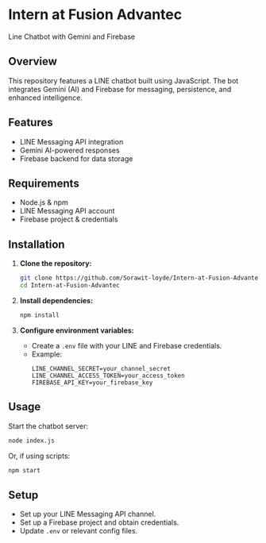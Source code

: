 # Intern at Fusion Advantec

Line Chatbot with Gemini and Firebase

## Overview

This repository features a LINE chatbot built using JavaScript. The bot integrates Gemini (AI) and Firebase for messaging, persistence, and enhanced intelligence.

## Features

- LINE Messaging API integration
- Gemini AI-powered responses
- Firebase backend for data storage

## Requirements

- Node.js & npm
- LINE Messaging API account
- Firebase project & credentials

## Installation

1. **Clone the repository:**
   ```sh
   git clone https://github.com/Sorawit-loyde/Intern-at-Fusion-Advantec.git
   cd Intern-at-Fusion-Advantec
   ```

2. **Install dependencies:**
   ```sh
   npm install
   ```

3. **Configure environment variables:**
   - Create a `.env` file with your LINE and Firebase credentials.
   - Example:
     ```
     LINE_CHANNEL_SECRET=your_channel_secret
     LINE_CHANNEL_ACCESS_TOKEN=your_access_token
     FIREBASE_API_KEY=your_firebase_key
     ```

## Usage

Start the chatbot server:
```sh
node index.js
```
Or, if using scripts:
```sh
npm start
```

## Setup

- Set up your LINE Messaging API channel.
- Set up a Firebase project and obtain credentials.
- Update `.env` or relevant config files.

